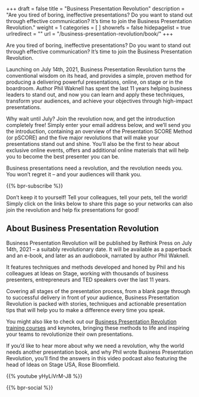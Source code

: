 +++
draft 			= false
title 			= "Business Presentation Revolution"
description		= "Are you tired of boring, ineffective presentations? Do you want to stand out through effective communication? It’s time to join the Business Presentation Revolution."
weight			= 1
categories		= [ ]
showrefs		= false
hidepagelist		= true
urlredirect		= ""
url 				= "/business-presentation-revolution/book/"
+++

Are you tired of boring, ineffective presentations? Do you want to stand out through effective communication? It’s time to join the Business Presentation Revolution.

Launching on July 14th, 2021, Business Presentation Revolution turns the conventional wisdom on its head, and provides a simple, proven method for producing a delivering powerful presentations, online, on stage or in the boardroom. Author Phil Waknell has spent the last 11 years helping business leaders to stand out, and now you can learn and apply these techniques, transform your audiences, and achieve your objectives through high-impact presentations.

Why wait until July? Join the revolution now, and get the introduction completely free! Simply enter your email address below, and we’ll send you the introduction, containing an overview of the Presentation SCORE Method (or pSCORE) and the five major revolutions that will make your presentations stand out and shine. You’ll also be the first to hear about exclusive online events, offers and additional online materials that will help you to become the best presenter you can be.

Business presentations need a revolution, and the revolution needs you. You won’t regret it – and your audiences will thank you.


{{% bpr-subscribe %}}

Don’t keep it to yourself! Tell your colleagues, tell your pets, tell the world! Simply click on the links below to share this page so your networks can also join the revolution and help fix presentations for good!

## About Business Presentation Revolution

Business Presentation Revolution will be published by Rethink Press on July 14th, 2021 – a suitably revolutionary date. It will be available as a paperback and an e-book, and later as an audiobook, narrated by author Phil Waknell.

It features techniques and methods developed and honed by Phil and his colleagues at Ideas on Stage, working with thousands of business presenters, entrepreneurs and TED speakers over the last 11 years.

Covering all stages of the presentation process, from a blank page through to successful delivery in front of your audience, Business Presentation Revolution is packed with stories, techniques and actionable presentation tips that will help you to make a difference every time you speak.

You might also like to check out our [Business Presentation Revolution training courses](/presentations-training/the-business-presentation-revolution/) and keynotes, bringing these methods to life and inspiring your teams to revolutionize their own presentations.

If you’d like to hear more about why we need a revolution, why the world needs another presentation book, and why Phil wrote Business Presentation Revolution, you’ll find the answers in this video podcast also featuring the head of Ideas on Stage USA, Rose Bloomfield.

{{% youtube yHyLiVrM-J8 %}}

{{% bpr-social %}}

